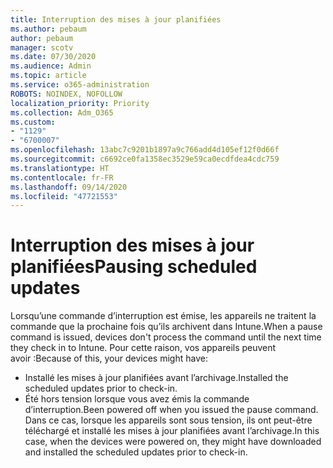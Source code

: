 ```yaml
---
title: Interruption des mises à jour planifiées
ms.author: pebaum
author: pebaum
manager: scotv
ms.date: 07/30/2020
ms.audience: Admin
ms.topic: article
ms.service: o365-administration
ROBOTS: NOINDEX, NOFOLLOW
localization_priority: Priority
ms.collection: Adm_O365
ms.custom:
- "1129"
- "6700007"
ms.openlocfilehash: 13abc7c9201b1897a9c766add4d105ef12f0d66f
ms.sourcegitcommit: c6692ce0fa1358ec3529e59ca0ecdfdea4cdc759
ms.translationtype: HT
ms.contentlocale: fr-FR
ms.lasthandoff: 09/14/2020
ms.locfileid: "47721553"
---
```

# <a name="pausing-scheduled-updates"></a><span data-ttu-id="10111-102">Interruption des mises à jour planifiées</span><span class="sxs-lookup"><span data-stu-id="10111-102">Pausing scheduled updates</span></span>

<span data-ttu-id="10111-103">Lorsqu’une commande d’interruption est émise, les appareils ne traitent la commande que la prochaine fois qu’ils archivent dans Intune.</span><span class="sxs-lookup"><span data-stu-id="10111-103">When a pause command is issued, devices don't process the command until the next time they check in to Intune.</span></span> <span data-ttu-id="10111-104">Pour cette raison, vos appareils peuvent avoir :</span><span class="sxs-lookup"><span data-stu-id="10111-104">Because of this, your devices might have:</span></span>

- <span data-ttu-id="10111-105">Installé les mises à jour planifiées avant l’archivage.</span><span class="sxs-lookup"><span data-stu-id="10111-105">Installed the scheduled updates prior to check-in.</span></span>
- <span data-ttu-id="10111-106">Été hors tension lorsque vous avez émis la commande d’interruption.</span><span class="sxs-lookup"><span data-stu-id="10111-106">Been powered off when you issued the pause command.</span></span> <span data-ttu-id="10111-107">Dans ce cas, lorsque les appareils sont sous tension, ils ont peut-être téléchargé et installé les mises à jour planifiées avant l’archivage.</span><span class="sxs-lookup"><span data-stu-id="10111-107">In this case, when the devices were powered on, they might have downloaded and installed the scheduled updates prior to check-in.</span></span>